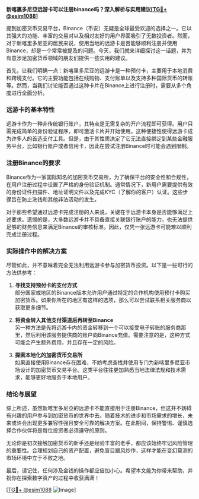 **新喀裏多尼亞远游卡可以注册binance吗？深入解析与实用建议[[TG💪+ @esim1088](https://t.me/s/esim1088)]**

提到加密货币交易平台，Binance（币安）无疑是全球最受欢迎的选择之一。它以其强大的功能、丰富的交易对以及相对友好的用户界面吸引了无数投资者。然而，对于新喀里多尼亚的居民来说，使用当地的远游卡是否能够顺利注册并使用Binance，却是一个常常被提及的问题。今天，我们就来详细探讨这一话题，并为有意涉足加密货币领域的朋友们提供一些实用的建议。

首先，让我们明确一点：新喀里多尼亚的远游卡是一种预付卡，主要用于本地消费和跨境支付。它的主要功能包括在线购物、支付账单以及支持多种国际货币的转账等。然而，当我们讨论能否通过这种卡片在Binance上进行注册时，需要从多个角度进行全面分析。

### 远游卡的基本特性

远游卡作为一种非传统银行账户，其特点是无需复杂的开户流程即可获得。用户只需完成简单的身份验证程序，即可激活卡片并开始使用。这种便捷性使得远游卡成为许多人的首选支付工具。但是，由于其性质决定了它无法直接绑定到某些金融服务平台，比如银行账户或者信用卡，因此在尝试注册Binance时可能会遇到限制。

### 注册Binance的要求

Binance作为一家国际知名的加密货币交易所，为了确保平台的安全性和合规性，在用户注册过程中设置了严格的身份验证机制。通常情况下，新用户需要提供有效的身份证件扫描件、地址证明文件以及完成KYC（了解你的客户）认证。这些步骤旨在防止洗钱和其他非法活动的发生。

对于那些希望通过远游卡完成注册的人来说，关键在于远游卡本身是否能够满足上述要求。遗憾的是，大多数远游卡并不具备直接关联银行账户的能力，也无法提供足够的财务信息来满足Binance的审核标准。因此，仅凭一张远游卡可能难以顺利完成注册过程。

### 实际操作中的解决方案

尽管如此，并不意味着完全无法利用远游卡参与加密货币投资。以下是一些可行的方法供参考：

1. **寻找支持预付卡的支付方式**  
   部分国家或地区的Binance版本允许用户通过特定的合作机构使用预付卡购买加密货币。如果你所在的地区有这样的选项，那么可以尝试联系相关服务商以获取更多细节。

2. **将资金转入其他支付渠道后再转至Binance**  
   另一种方法是先将远游卡内的资金转移到一个可以接受电子转账的服务商那里，然后利用该服务提供商的账户向Binance充值。需要注意的是，这种方式可能会产生额外费用，并且存在一定的风险。

3. **探索本地化的加密货币交易所**  
   如果直接使用Binance存在困难，不妨考虑查找并使用专门为新喀里多尼亚市场设计的加密货币交易平台。这类平台往往更加熟悉当地法律法规和技术需求，能够更好地服务于本地用户。

### 结论与展望

综上所述，虽然新喀里多尼亞的远游卡不能直接用于注册Binance，但这并不妨碍有兴趣的用户参与到加密货币的世界中去。随着技术的进步和市场需求的增长，未来或许会出现更多兼容性强且安全可靠的解决方案。在此期间，保持警惕、谨慎选择合作伙伴将是每位投资者必须遵守的原则。

无论你是初次接触加密货币的新手还是经验丰富的老手，都应该始终牢记风险管理的重要性。合理规划自己的资产配置，避免盲目跟风炒作，这样才能在变幻莫测的市场环境中立于不败之地。

最后，请记住，任何涉及金钱的操作都应倍加小心。希望本文能为你带来帮助，并祝你在探索数字资产的过程中收获满满！

[[TG💪+ @esim1088](https://t.me/s/esim1088) ![Image](https://i.postimg.cc/4NQfJmqS/Snipaste-2025-05-13-00-14-12.png)]